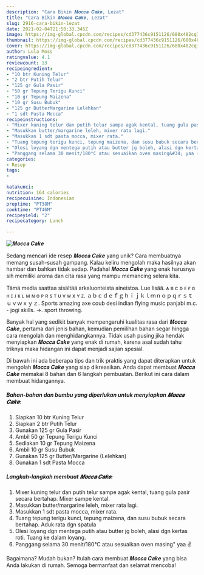 ```yaml
---
description: "Cara Bikin 𝑴𝒐𝒄𝒄𝒂 𝑪𝒂𝒌𝒆, Lezat"
title: "Cara Bikin 𝑴𝒐𝒄𝒄𝒂 𝑪𝒂𝒌𝒆, Lezat"
slug: 2916-cara-bikin-lezat
date: 2021-02-04T21:50:33.345Z
image: https://img-global.cpcdn.com/recipes/cd377436c9151126/680x482cq70/𝑴𝒐𝒄𝒄𝒂-𝑪𝒂𝒌𝒆-foto-resep-utama.jpg
thumbnail: https://img-global.cpcdn.com/recipes/cd377436c9151126/680x482cq70/𝑴𝒐𝒄𝒄𝒂-𝑪𝒂𝒌𝒆-foto-resep-utama.jpg
cover: https://img-global.cpcdn.com/recipes/cd377436c9151126/680x482cq70/𝑴𝒐𝒄𝒄𝒂-𝑪𝒂𝒌𝒆-foto-resep-utama.jpg
author: Lula Moss
ratingvalue: 4.1
reviewcount: 13
recipeingredient:
- "10 btr Kuning Telur"
- "2 btr Putih Telur"
- "125 gr Gula Pasir"
- "50 gr Tepung Terigu Kunci"
- "10 gr Tepung Maizena"
- "10 gr Susu Bubuk"
- "125 gr ButterMargarine Lelehkan"
- "1 sdt Pasta Mocca"
recipeinstructions:
- "Mixer kuning telur dan putih telur sampe agak kental, tuang gula pasir secara bertahap. Mixer sampe kental."
- "Masukkan butter/margarine leleh, mixer rata lagi."
- "Masukkan 1 sdt pasta mocca, mixer rata."
- "Tuang tepung terigu kunci, tepung maizena, dan susu bubuk secara bertahap. Aduk rata dgn spatula"
- "Olesi loyang dgn mentega putih atau butter jg boleh, alasi dgn kertas roti. Tuang ke dalam loyang."
- "Panggang selama 30 menit/180°C atau sesuaikan oven masing&#34; yaa ✌"
categories:
- Resep
tags:
- 

katakunci:  
nutrition: 164 calories
recipecuisine: Indonesian
preptime: "PT38M"
cooktime: "PT46M"
recipeyield: "2"
recipecategory: Lunch

---
```



![𝑴𝒐𝒄𝒄𝒂 𝑪𝒂𝒌𝒆](https://img-global.cpcdn.com/recipes/cd377436c9151126/680x482cq70/𝑴𝒐𝒄𝒄𝒂-𝑪𝒂𝒌𝒆-foto-resep-utama.jpg)

Sedang mencari ide resep 𝑴𝒐𝒄𝒄𝒂 𝑪𝒂𝒌𝒆 yang unik? Cara membuatnya memang susah-susah gampang. Kalau keliru mengolah maka hasilnya akan hambar dan bahkan tidak sedap. Padahal 𝑴𝒐𝒄𝒄𝒂 𝑪𝒂𝒌𝒆 yang enak harusnya sih memiliki aroma dan cita rasa yang mampu memancing selera kita.

Tämä media saattaa sisältää arkaluonteista aineistoa. Lue lisää. ᴀ в с ᴅ ᴇ ғ ɢ н ɪ ᴊ ᴋ ʟ м ɴ o ᴘ ʀ s т ᴜ v ᴡ x ʏ ᴢ. ａｂｃｄｅｆｇｈｉｊｋｌｍｎｏｐｑｒｓｔｕｖｗｘｙｚ. Sports amazing axe coub desi indian flying music panjabi m.c. - jogi skills. →. sport throwing.

Banyak hal yang sedikit banyak mempengaruhi kualitas rasa dari 𝑴𝒐𝒄𝒄𝒂 𝑪𝒂𝒌𝒆, pertama dari jenis bahan, kemudian pemilihan bahan segar hingga cara mengolah dan menghidangkannya. Tidak usah pusing jika hendak menyiapkan 𝑴𝒐𝒄𝒄𝒂 𝑪𝒂𝒌𝒆 yang enak di rumah, karena asal sudah tahu triknya maka hidangan ini dapat menjadi sajian spesial.


Di bawah ini ada beberapa tips dan trik praktis yang dapat diterapkan untuk mengolah 𝑴𝒐𝒄𝒄𝒂 𝑪𝒂𝒌𝒆 yang siap dikreasikan. Anda dapat membuat 𝑴𝒐𝒄𝒄𝒂 𝑪𝒂𝒌𝒆 memakai 8 bahan dan 6 langkah pembuatan. Berikut ini cara dalam membuat hidangannya.

<!--inarticleads1-->

##### Bahan-bahan dan bumbu yang diperlukan untuk menyiapkan 𝑴𝒐𝒄𝒄𝒂 𝑪𝒂𝒌𝒆:

1. Siapkan 10 btr Kuning Telur
1. Siapkan 2 btr Putih Telur
1. Gunakan 125 gr Gula Pasir
1. Ambil 50 gr Tepung Terigu Kunci
1. Sediakan 10 gr Tepung Maizena
1. Ambil 10 gr Susu Bubuk
1. Gunakan 125 gr Butter/Margarine (Lelehkan)
1. Gunakan 1 sdt Pasta Mocca




<!--inarticleads2-->

##### Langkah-langkah membuat 𝑴𝒐𝒄𝒄𝒂 𝑪𝒂𝒌𝒆:

1. Mixer kuning telur dan putih telur sampe agak kental, tuang gula pasir secara bertahap. Mixer sampe kental.
1. Masukkan butter/margarine leleh, mixer rata lagi.
1. Masukkan 1 sdt pasta mocca, mixer rata.
1. Tuang tepung terigu kunci, tepung maizena, dan susu bubuk secara bertahap. Aduk rata dgn spatula
1. Olesi loyang dgn mentega putih atau butter jg boleh, alasi dgn kertas roti. Tuang ke dalam loyang.
1. Panggang selama 30 menit/180°C atau sesuaikan oven masing&#34; yaa ✌




Bagaimana? Mudah bukan? Itulah cara membuat 𝑴𝒐𝒄𝒄𝒂 𝑪𝒂𝒌𝒆 yang bisa Anda lakukan di rumah. Semoga bermanfaat dan selamat mencoba!
